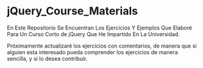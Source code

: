# jQuery_Course_Materials
En Este Repositorio Se Encuentran Los Ejercicios Y Ejemplos Que Elaboré Para Un Curso Corto de jQuery Que He Impartido En La Universidad.

Próximamente actualizaré los ejercicios con comentarios, de manera que si alguien esta interesado pueda comprender los ejercicios de manera sencilla, y si lo desea contribuir. 
